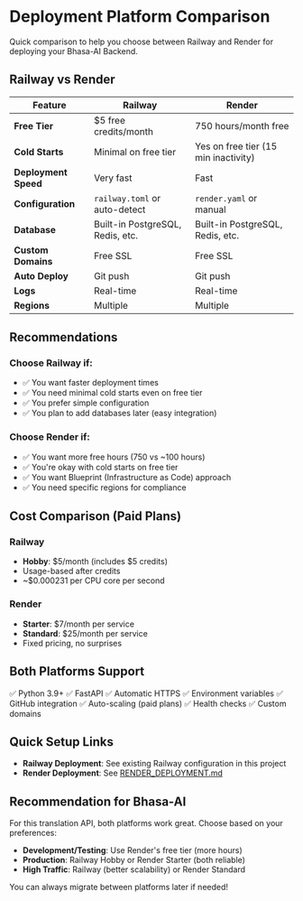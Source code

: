# Deployment Platform Comparison

Quick comparison to help you choose between Railway and Render for deploying your Bhasa-AI Backend.

## Railway vs Render

| Feature | Railway | Render |
|---------|---------|--------|
| **Free Tier** | $5 free credits/month | 750 hours/month free |
| **Cold Starts** | Minimal on free tier | Yes on free tier (15 min inactivity) |
| **Deployment Speed** | Very fast | Fast |
| **Configuration** | `railway.toml` or auto-detect | `render.yaml` or manual |
| **Database** | Built-in PostgreSQL, Redis, etc. | Built-in PostgreSQL, Redis, etc. |
| **Custom Domains** | Free SSL | Free SSL |
| **Auto Deploy** | Git push | Git push |
| **Logs** | Real-time | Real-time |
| **Regions** | Multiple | Multiple |

## Recommendations

### Choose **Railway** if:
- ✅ You want faster deployment times
- ✅ You need minimal cold starts even on free tier
- ✅ You prefer simple configuration
- ✅ You plan to add databases later (easy integration)

### Choose **Render** if:
- ✅ You want more free hours (750 vs ~100 hours)
- ✅ You're okay with cold starts on free tier
- ✅ You want Blueprint (Infrastructure as Code) approach
- ✅ You need specific regions for compliance

## Cost Comparison (Paid Plans)

### Railway
- **Hobby**: $5/month (includes $5 credits)
- Usage-based after credits
- ~$0.000231 per CPU core per second

### Render
- **Starter**: $7/month per service
- **Standard**: $25/month per service
- Fixed pricing, no surprises

## Both Platforms Support

✅ Python 3.9+
✅ FastAPI
✅ Automatic HTTPS
✅ Environment variables
✅ GitHub integration
✅ Auto-scaling (paid plans)
✅ Health checks
✅ Custom domains

## Quick Setup Links

- **Railway Deployment**: See existing Railway configuration in this project
- **Render Deployment**: See [RENDER_DEPLOYMENT.md](RENDER_DEPLOYMENT.md)

## Recommendation for Bhasa-AI

For this translation API, both platforms work great. Choose based on your preferences:

- **Development/Testing**: Use Render's free tier (more hours)
- **Production**: Railway Hobby or Render Starter (both reliable)
- **High Traffic**: Railway (better scalability) or Render Standard

You can always migrate between platforms later if needed!
